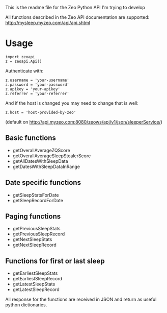 This is the readme file for the Zeo Python API I'm trying to develop

All functions described in the Zeo API documentation are supported: http://mysleep.myzeo.com/api/api.shtml

# Usage

	import zeoapi
	z = zeoapi.Api()

Authenticate with:

	z.username = 'your-username'
	z.password = 'your-password'
	z.apikey = 'your-apikey'
	z.referrer = 'your-referrer'

And if the host is changed you may need to change that is well:

	z.host = 'host-provided-by-zeo'
	
(default on http://api.myzeo.com:8080/zeows/api/v1/json/sleeperService/)


## Basic functions

*	getOverallAverageZQScore
*	getOverallAverageSleepStealerScore
*	getAllDatesWithSleepData
*	getDatesWithSleepDataInRange
	
## Date specific functions
	
*	getSleepStatsForDate
*	getSleepRecordForDate
	
## Paging functions
	
*	getPreviousSleepStats
*	getPreviousSleepRecord
*	getNextSleepStats
*	getNextSleepRecord
	
## Functions for first or last sleep

*	getEarliestSleepStats
*	getEarliestSleepRecord
*	getLatestSleepStats
*	getLatestSleepRecord
	
All response for the functions are received in JSON and return as useful python dictionaries.

